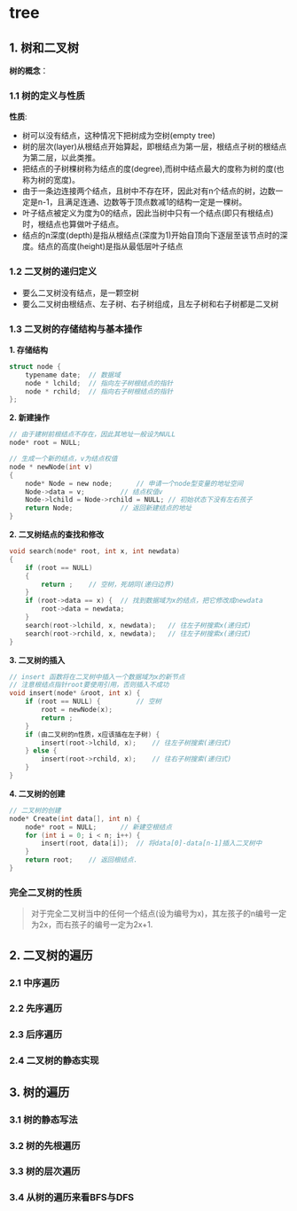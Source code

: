 # tree

## 1. 树和二叉树

**树的概念**：

### 1.1 树的定义与性质

**性质**:

- 树可以没有结点，这种情况下把树成为空树(empty tree)
- 树的层次(layer)从根结点开始算起，即根结点为第一层，根结点子树的根结点为第二层，以此类推。
- 把结点的子树棵树称为结点的度(degree),而树中结点最大的度称为树的度(也称为树的宽度)。
- 由于一条边连接两个结点，且树中不存在环，因此对有n个结点的树，边数一定是n-1，且满足连通、边数等于顶点数减1的结构一定是一棵树。
- 叶子结点被定义为度为0的结点，因此当树中只有一个结点(即只有根结点)时，根结点也算做叶子结点。
- 结点的n深度(depth)是指从根结点(深度为1)开始自顶向下逐层至该节点时的深度。结点的高度(height)是指从最低层叶子结点

### 1.2 二叉树的递归定义

- 要么二叉树没有结点，是一颗空树
- 要么二叉树由根结点、左子树、右子树组成，且左子树和右子树都是二叉树

### 1.3 二叉树的存储结构与基本操作

**1. 存储结构**
```C
struct node {
    typename date;  // 数据域
    node * lchild;  // 指向左子树根结点的指针
    node * rchild;  // 指向右子树根结点的指针
};
```
**2. 新建操作**
```C
// 由于建树前根结点不存在，因此其地址一般设为NULL
node* root = NULL;

// 生成一个新的结点，v为结点权值
node * newNode(int v)
{
    node* Node = new node;      // 申请一个node型变量的地址空间
    Node->data = v;         // 结点权值v
    Node->lchild = Node->rchild = NULL; // 初始状态下没有左右孩子
    return Node;            // 返回新建结点的地址
}
```

**2. 二叉树结点的查找和修改**
```C
void search(node* root, int x, int newdata)
{
    if (root == NULL)
    {
        return ;    // 空树，死胡同(递归边界)
    }
    if (root->data == x) {  // 找到数据域为x的结点，把它修改成newdata
        root->data = newdata;
    }
    search(root->lchild, x, newdata);   // 往左子树搜索x(递归式)
    search(root->rchild, x, newdata);   // 往左子树搜索x(递归式)
}
```


**3. 二叉树的插入**
```C
// insert 函数将在二叉树中插入一个数据域为x的新节点
// 注意根结点指针root要使用引用，否则插入不成功
void insert(node* &root, int x) {
    if (root == NULL) {         // 空树
        root = newNode(x);
        return ;
    }
    if (由二叉树的n性质，x应该插在左子树) {
        insert(root->lchild, x);    // 往左子树搜索(递归式)
    } else {
        insert(root->rchild, x);    // 往右子树搜索(递归式)
    }
}
```

**4. 二叉树的创建**
```C
// 二叉树的创建
node* Create(int data[], int n) {
    node* root = NULL;      // 新建空根结点
    for (int i = 0; i < n; i++) {
        insert(root, data[i]);  // 将data[0]-data[n-1]插入二叉树中
    }
    return root;    // 返回根结点.
}
```


### 完全二叉树的性质
> 对于完全二叉树当中的任何一个结点(设为编号为x)，其左孩子的n编号一定为2x，而右孩子的编号一定为2x+1.

## 2. 二叉树的遍历

### 2.1 中序遍历

### 2.2 先序遍历

### 2.3 后序遍历

### 2.4 二叉树的静态实现

## 3. 树的遍历

### 3.1 树的静态写法

### 3.2 树的先根遍历

### 3.3 树的层次遍历

### 3.4 从树的遍历来看BFS与DFS
